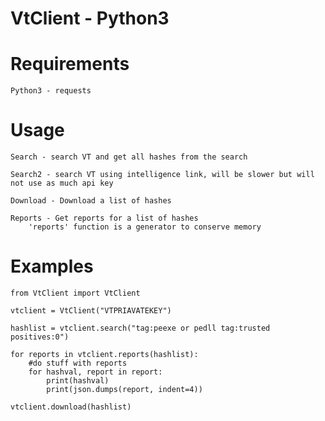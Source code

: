 # VtClient - Python3

# Requirements

    Python3 - requests

# Usage

    Search - search VT and get all hashes from the search
    
    Search2 - search VT using intelligence link, will be slower but will not use as much api key

    Download - Download a list of hashes

    Reports - Get reports for a list of hashes
        'reports' function is a generator to conserve memory

# Examples

    from VtClient import VtClient

    vtclient = VtClient("VTPRIAVATEKEY")

    hashlist = vtclient.search("tag:peexe or pedll tag:trusted positives:0")

    for reports in vtclient.reports(hashlist):
        #do stuff with reports
        for hashval, report in report:
            print(hashval)
            print(json.dumps(report, indent=4))
    
    vtclient.download(hashlist)
    
    

